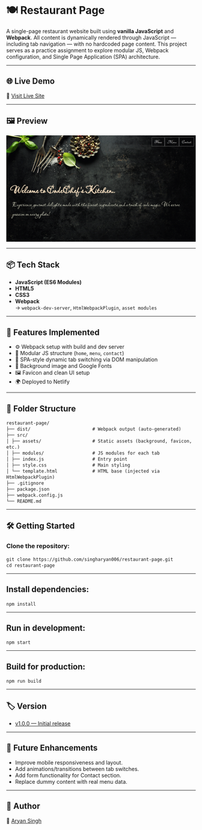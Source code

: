 # 🍽️ Restaurant Page

A single-page restaurant website built using **vanilla JavaScript** and **Webpack**. All content is dynamically rendered through JavaScript — including tab navigation — with no hardcoded page content. This project serves as a practice assignment to explore modular JS, Webpack configuration, and Single Page Application (SPA) architecture.


---

## 🌐 Live Demo

🔗 [Visit Live Site](https://aryan-restaurant-page.netlify.app)

---

## 🖼️ Preview

![Website Preview](./src/assets/preview.png)

---

## 📦 Tech Stack

- **JavaScript (ES6 Modules)**
- **HTML5**
- **CSS3**
- **Webpack**  
  → `webpack-dev-server`, `HtmlWebpackPlugin`, `asset modules`

---

## 🚀 Features Implemented

- ⚙️ Webpack setup with build and dev server
- 🔗 Modular JS structure (`home`, `menu`, `contact`)
- 🧠 SPA-style dynamic tab switching via DOM manipulation
- 🎨 Background image and Google Fonts
- 🖼️ Favicon and clean UI setup
- 🌍 Deployed to Netlify

---

## 📁 Folder Structure

```
restaurant-page/
├── dist/                       # Webpack output (auto-generated)
├── src/
│ ├── assets/                   # Static assets (background, favicon, etc.)
│ ├── modules/                  # JS modules for each tab
│ ├── index.js                  # Entry point
│ ├── style.css                 # Main styling
│ └── template.html             # HTML base (injected via HtmlWebpackPlugin)
├── .gitignore
├── package.json
├── webpack.config.js
└── README.md
```

---

## 🛠️ Getting Started

### Clone the repository:

```
git clone https://github.com/singharyan006/restaurant-page.git
cd restaurant-page
```

---

## Install dependencies:

```
npm install 
```

---

## Run in development:

```
npm start
```

---

## Build for production:

```
npm run build
```

---

## 🏷️ Version
- [v1.0.0 — Initial release](https://github.com/singharyan006/restaurant-page/releases/tag/v1.0)

---

## 📌 Future Enhancements
- Improve mobile responsiveness and layout.
- Add animations/transitions between tab switches.
- Add form functionality for Contact section.
- Replace dummy content with real menu data.

---

## 🧠 Author
📎 [Aryan Singh](https://github.com/singharyan006)
